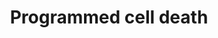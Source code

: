 ---
annotations:
- type: Pathway Ontology
  value: apoptotic cell death pathway
authors:
- MartijnVanIersel
- WBDerry
- MaintBot
- Khanspers
- Ddigles
- Eweitz
description: Programmed Cell Death pathway. Based on conference notes, european worm
  meeting 2004
last-edited: 2021-05-25
organisms:
- Caenorhabditis elegans
redirect_from:
- /index.php/Pathway:WP367
- /instance/WP367
schema-jsonld:
- '@context': https://schema.org/
  '@id': https://wikipathways.github.io/pathways/WP367.html
  '@type': Dataset
  creator:
    '@type': Organization
    name: WikiPathways
  description: Programmed Cell Death pathway. Based on conference notes, european
    worm meeting 2004
  keywords:
  - hpr-9
  - gld-1
  - clk-2
  - mrt-2
  - abl-1
  - ape-1
  - cep-1
  - gld-3
  - ced-13
  - hus-1
  - ced-9
  - ced-4
  - ced-3
  - egl-38
  - egl-1
  - pax-2
  - fsn-1
  - akt-1
  license: CC0
  name: Programmed cell death
seo: CreativeWork
title: Programmed cell death
wpid: WP367
---